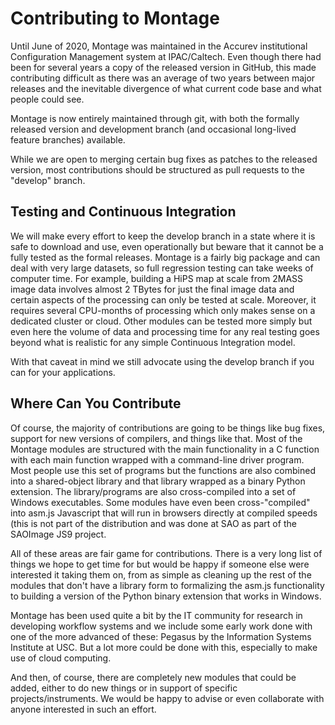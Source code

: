 Contributing to Montage
=======================
Until June of 2020, Montage was maintained in the Accurev institutional Configuration
Management system at IPAC/Caltech.  Even though there had been for several years a
copy of the released version in GitHub, this made contributing difficult as there 
was an average of two years between major releases and the inevitable divergence of
what current code base and what people could see.

Montage is now entirely maintained through git, with both the formally released version
and development branch (and occasional long-lived feature branches) available.

While we are open to merging certain bug fixes as patches to the released version,
most contributions should be structured as pull requests to the "develop" branch.


Testing and Continuous Integration
----------------------------------

We will make every effort to keep the develop branch in a state where it is safe
to download and use, even operationally but beware that it cannot be a fully tested
as the formal releases.  Montage is a fairly big package and can deal with very large
datasets, so full regression testing can take weeks of computer time.  For example,
building a HiPS map at scale from 2MASS image data involves almost 2 TBytes for just
the final image data and certain aspects of the processing can only be tested at 
scale.  Moreover, it requires several CPU-months of processing which only makes
sense on a dedicated cluster or cloud.  Other modules can be tested more simply but
even here the volume of data and processing time for any real testing goes beyond 
what is realistic for any simple Continuous Integration model.

With that caveat in mind we still advocate using the develop branch if you can
for your applications.  


Where Can You Contribute
------------------------

Of course, the majority of contributions are going to be things like bug fixes,
support for new versions of compilers, and things like that.  Most of the Montage
modules are structured with the main functionality in a C function with each
main function wrapped with a command-line driver program.  Most people use this
set of programs but the functions are also combined into a shared-object library
and that library wrapped as a binary Python extension.  The library/programs are
also cross-compiled into a set of Windows executables.  Some modules have even 
been cross-"compiled" into asm.js Javascript that will run in browsers directly
at compiled speeds (this is not part of the distribution and was done at SAO 
as part of the SAOImage JS9 project.

All of these areas are fair game for contributions.  There is a very long list of 
things we hope to get time for but would be happy if someone else were interested
it taking them on, from as simple as cleaning up the rest of the modules that 
don't have a library form to formalizing the asm.js functionality to building a
version of the Python binary extension that works in Windows.

Montage has been used quite a bit by the IT community for research in developing
workflow systems and we include some early work done with one of the more advanced
of these:  Pegasus by the Information Systems Institute at USC.  But a lot more 
could be done with this, especially to make use of cloud computing.

And then, of course, there are completely new modules that could be added, either
to do new things or in support of specific projects/instruments.  We would be 
happy to advise or even collaborate with anyone interested in such an effort.

